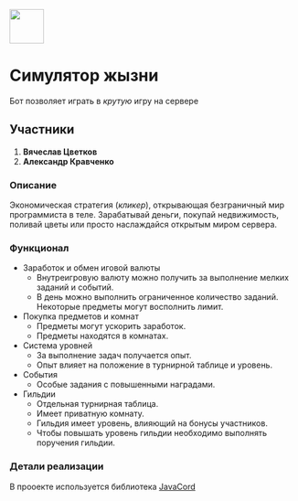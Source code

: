 [<img src="https://media-exp1.licdn.com/dms/image/C4E0BAQFs9-Tb3byeRw/company-logo_200_200/0/1551991896295?e=2159024400&v=beta&t=53ee8Pw1Rj9IgUvE9tWnC0omFBGiGXSsuh8ODp9LLDM" width="60"/>](https://github.com/user/repository/subscription)
# Симулятор жызни
Бот позволяет играть в _крутую_ игру на сервере
## Участники
1. __Вячеслав Цветков__
2. __Александр Кравченко__
### Описание
Экономическая стратегия (*кликер*), открывающая безграничный мир программиста в теле. Зарабатывай деньги, покупай недвижимость, поливай цветы или просто наслаждайся открытым миром сервера.
### Функционал
* Заработок и обмен иговой валюты
  * Внутреигровую валюту можно получить за выполнение мелких заданий и событий.
  * В день можно выполнить ограниченное количество заданий. Некоторые предметы могут восполнить лимит.
* Покупка предметов и комнат
  * Предметы могут ускорить заработок.
  * Предметы находятся в комнатах.
* Система уровней
  * За выполнение задач получается опыт.
  * Опыт влияет на положение в турнирной таблице и уровень.
* События
  * Особые задания с повышенными наградами.
* Гильдии
  * Отдельная турнирная таблица.
  * Имеет приватную комнату.
  * Гильдия имеет уровень, влияющий на бонусы участников.
  * Чтобы повышать уровень гильдии необходимо выполнять поручения гильдии.
### Детали реализации
В прооекте используется библиотека [JavaCord](https://javacord.org/)
